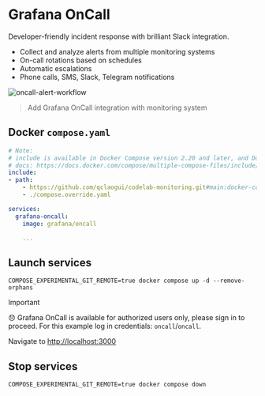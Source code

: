 # Grafana OnCall

Developer-friendly incident response with brilliant Slack integration.

- Collect and analyze alerts from multiple monitoring systems
- On-call rotations based on schedules
- Automatic escalations
- Phone calls, SMS, Slack, Telegram notifications

![oncall-alert-workflow](https://grafana.com/static/img/docs/oncall/oncall-alert-workflow.png)

> Add Grafana OnCall integration with monitoring system

## Docker `compose.yaml`

```yaml
# Note:
# include is available in Docker Compose version 2.20 and later, and Docker Desktop version 4.22 and later.
# docs: https://docs.docker.com/compose/multiple-compose-files/include/#include-and-overrides
include:
- path:
    - https://github.com/qclaogui/codelab-monitoring.git#main:docker-compose/monolithic-mode/logs/compose.yaml
    - ./compose.override.yaml

services:
  grafana-oncall:
    image: grafana/oncall

    ...

```

## Launch services

```shell
COMPOSE_EXPERIMENTAL_GIT_REMOTE=true docker compose up -d --remove-orphans
```

> [!IMPORTANT]  
> 😞 Grafana OnCall is available for authorized users only, please sign in to proceed. For this example log in credentials: `oncall`/`oncall`.

Navigate to [http://localhost:3000](http://localhost:3000)

## Stop services

```shell
COMPOSE_EXPERIMENTAL_GIT_REMOTE=true docker compose down
```
